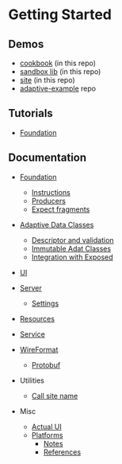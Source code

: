 # Getting Started

## Demos

* [cookbook](../cookbook) (in this repo)
* [sandbox lib](../adaptive-lib-sandbox) (in this repo)
* [site](../site/src)  (in this repo)
* [adaptive-example](https://github.com/spxbhuhb/adaptive-example) repo

## Tutorials

* [Foundation](tutorials/foundation.md)

## Documentation

* [Foundation](tutorials/foundation.md)
    * [Instructions](foundation/instructions.md)
    * [Producers](foundation/producer.md)
    * [Expect fragments](foundation/expect.md)


* [Adaptive Data Classes](adat/readme.md)
  * [Descriptor and validation](adat/descriptor-and-validation.md) 
  * [Immutable Adat Classes](adat/immutable-adat-classes.md)
  * [Integration with Exposed](adat/exposed.md)


* [UI](ui/readme.md)

* [Server](server/readme.md)
    * [Settings](server/settings.md)

* [Resources](resource/readme.md)

* [Service](service/readme.md)

* [WireFormat](wireformat/readme.md)
    * [Protobuf](wireformat/protobuf.md)

* Utilities
  * [Call site name](./utilities/call-site-name.md)

* Misc
    * [Actual UI](internals/actual%20UI.md)
  * [Platforms](internals/platforms.md)
    * [Notes](notes.md)
    * [References](references.md)
